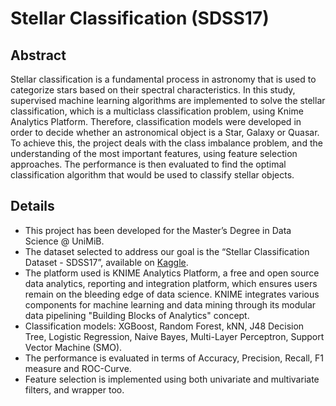 # Stellar Classification (SDSS17)
## Abstract
Stellar classification is a fundamental process in astronomy that is used to categorize stars based on their spectral characteristics.
In this study, supervised machine learning algorithms are implemented to solve the stellar classification, which is a multiclass classification problem, using Knime Analytics Platform. Therefore, classification models were developed in order to decide whether an astronomical object is a Star, Galaxy or Quasar. 
To achieve this, the project deals with the class imbalance problem, and the understanding of the most important features, using feature selection approaches. 
The performance is then evaluated to find the optimal classification algorithm that would be used to classify stellar objects.

## Details
- This project has been developed for the Master’s Degree in Data Science @ UniMiB.
- The dataset selected to address our goal is the “Stellar Classification Dataset - SDSS17”, available on [Kaggle](https://www.kaggle.com/datasets/fedesoriano/stellar-classification-dataset-sdss17).
- The platform used is KNIME Analytics Platform, a free and open source data analytics, reporting and integration platform, which ensures users remain on the bleeding edge of data science. KNIME integrates various components for machine learning and data mining through its modular data pipelining "Building Blocks of Analytics" concept.
- Classification models: XGBoost, Random Forest, kNN, J48 Decision Tree, Logistic Regression, Naive Bayes, Multi-Layer Perceptron, Support Vector Machine (SMO).
- The performance is evaluated in terms of Accuracy, Precision, Recall, F1 measure and ROC-Curve.
- Feature selection is implemented using both univariate and multivariate filters, and wrapper too.
